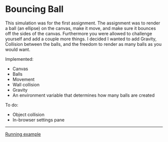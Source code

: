 # Bouncing Ball
This simulation was for the first assignment. The assignment was to render a ball (an ellipse) on the canvas, make it move, and make sure it bounces off the sides of the canvas.
Furthermore you were allowed to challenge yourself and add a couple more things. I decided I wanted to add Gravity, Collision between the balls, and the freedom to render as many balls as you would want.

Implemented:
- Canvas
- Balls
- Movement
- Wall collision
- Gravity
- An environment variable that determines how many balls are created

To do:
- Object collision
- In-browser settings pane
---
<a href="https://csd.mia.cx/assignments/bouncing-ball/">Running example</a>
